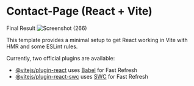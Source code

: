 # Contact-Page (React + Vite)

Final Result
![Screenshot (266)](https://github.com/sandali-singh/contact_page/assets/72544086/7b1140f6-bf1e-4803-aa09-7be145c371c1)

This template provides a minimal setup to get React working in Vite with HMR and some ESLint rules.

Currently, two official plugins are available:

- [@vitejs/plugin-react](https://github.com/vitejs/vite-plugin-react/blob/main/packages/plugin-react/README.md) uses [Babel](https://babeljs.io/) for Fast Refresh
- [@vitejs/plugin-react-swc](https://github.com/vitejs/vite-plugin-react-swc) uses [SWC](https://swc.rs/) for Fast Refresh



